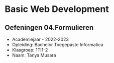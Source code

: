 # Basic Web Development

## Oefeningen 04.Formulieren
- Academiejaar - 2022-2023
- Opleiding: Bachelor Toegepaste Informatica
- Klasgroep: 1TI1-2
- Naam: Tanya Musara